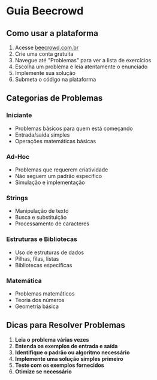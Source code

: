 # Guia Beecrowd

## Como usar a plataforma

1. Acesse [beecrowd.com.br](https://www.beecrowd.com.br/)
2. Crie uma conta gratuita
3. Navegue até "Problemas" para ver a lista de exercícios
4. Escolha um problema e leia atentamente o enunciado
5. Implemente sua solução
6. Submeta o código na plataforma

## Categorias de Problemas

### Iniciante
- Problemas básicos para quem está começando
- Entrada/saída simples
- Operações matemáticas básicas

### Ad-Hoc
- Problemas que requerem criatividade
- Não seguem um padrão específico
- Simulação e implementação

### Strings
- Manipulação de texto
- Busca e substituição
- Processamento de caracteres

### Estruturas e Bibliotecas
- Uso de estruturas de dados
- Pilhas, filas, listas
- Bibliotecas específicas

### Matemática
- Problemas matemáticos
- Teoria dos números
- Geometria básica

## Dicas para Resolver Problemas

1. **Leia o problema várias vezes**
2. **Entenda os exemplos de entrada e saída**
3. **Identifique o padrão ou algoritmo necessário**
4. **Implemente uma solução simples primeiro**
5. **Teste com os exemplos fornecidos**
6. **Otimize se necessário**